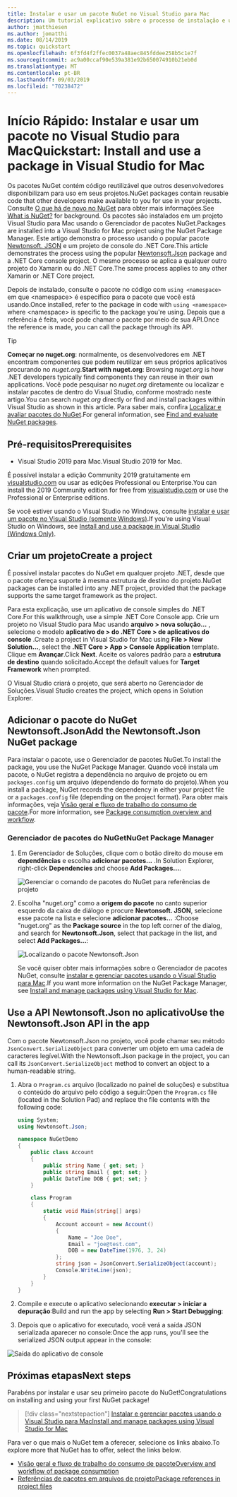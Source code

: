 ```yaml
---
title: Instalar e usar um pacote NuGet no Visual Studio para Mac
description: Um tutorial explicativo sobre o processo de instalação e uso de um pacote NuGet em um projeto Visual Studio para Mac.
author: jmatthiesen
ms.author: jomatthi
ms.date: 08/14/2019
ms.topic: quickstart
ms.openlocfilehash: 6f3fd4f2ffec0037a48aec845fddee258b5c1e7f
ms.sourcegitcommit: ac9a00ccaf90e539a381e92b650074910b21eb0d
ms.translationtype: MT
ms.contentlocale: pt-BR
ms.lasthandoff: 09/03/2019
ms.locfileid: "70238472"
---
```

# <a name="quickstart-install-and-use-a-package-in-visual-studio-for-mac"></a><span data-ttu-id="672d9-103">Início Rápido: Instalar e usar um pacote no Visual Studio para Mac</span><span class="sxs-lookup"><span data-stu-id="672d9-103">Quickstart: Install and use a package in Visual Studio for Mac</span></span>

<span data-ttu-id="672d9-104">Os pacotes NuGet contém código reutilizável que outros desenvolvedores disponibilizam para uso em seus projetos.</span><span class="sxs-lookup"><span data-stu-id="672d9-104">NuGet packages contain reusable code that other developers make available to you for use in your projects.</span></span> <span data-ttu-id="672d9-105">Consulte [O que há de novo no NuGet](../What-is-NuGet.md) para obter mais informações.</span><span class="sxs-lookup"><span data-stu-id="672d9-105">See [What is NuGet?](../What-is-NuGet.md) for background.</span></span> <span data-ttu-id="672d9-106">Os pacotes são instalados em um projeto Visual Studio para Mac usando o Gerenciador de pacotes NuGet.</span><span class="sxs-lookup"><span data-stu-id="672d9-106">Packages are installed into a Visual Studio for Mac project using the NuGet Package Manager.</span></span> <span data-ttu-id="672d9-107">Este artigo demonstra o processo usando o popular pacote [Newtonsoft. JSON](https://www.nuget.org/packages/Newtonsoft.Json/) e um projeto de console do .NET Core.</span><span class="sxs-lookup"><span data-stu-id="672d9-107">This article demonstrates the process using the popular [Newtonsoft.Json](https://www.nuget.org/packages/Newtonsoft.Json/) package and a .NET Core console project.</span></span> <span data-ttu-id="672d9-108">O mesmo processo se aplica a qualquer outro projeto do Xamarin ou do .NET Core.</span><span class="sxs-lookup"><span data-stu-id="672d9-108">The same process applies to any other Xamarin or .NET Core project.</span></span>

<span data-ttu-id="672d9-109">Depois de instalado, consulte o pacote no código com `using <namespace>` em que \<namespace\> é específico para o pacote que você está usando.</span><span class="sxs-lookup"><span data-stu-id="672d9-109">Once installed, refer to the package in code with `using <namespace>` where \<namespace\> is specific to the package you're using.</span></span> <span data-ttu-id="672d9-110">Depois que a referência é feita, você pode chamar o pacote por meio de sua API.</span><span class="sxs-lookup"><span data-stu-id="672d9-110">Once the reference is made, you can call the package through its API.</span></span>

> [!Tip]
> <span data-ttu-id="672d9-111">**Começar no nuget.org**: normalmente, os desenvolvedores em .NET encontram componentes que podem reutilizar em seus próprios aplicativos procurando no *nuget.org*.</span><span class="sxs-lookup"><span data-stu-id="672d9-111">**Start with nuget.org**: Browsing *nuget.org* is how .NET developers typically find components they can reuse in their own applications.</span></span> <span data-ttu-id="672d9-112">Você pode pesquisar no *nuget.org* diretamente ou localizar e instalar pacotes de dentro do Visual Studio, conforme mostrado neste artigo.</span><span class="sxs-lookup"><span data-stu-id="672d9-112">You can search *nuget.org* directly or find and install packages within Visual Studio as shown in this article.</span></span> <span data-ttu-id="672d9-113">Para saber mais, confira [Localizar e avaliar pacotes do NuGet](../consume-packages/finding-and-choosing-packages.md).</span><span class="sxs-lookup"><span data-stu-id="672d9-113">For general information, see [Find and evaluate NuGet packages](../consume-packages/finding-and-choosing-packages.md).</span></span>

## <a name="prerequisites"></a><span data-ttu-id="672d9-114">Pré-requisitos</span><span class="sxs-lookup"><span data-stu-id="672d9-114">Prerequisites</span></span>

- <span data-ttu-id="672d9-115">Visual Studio 2019 para Mac.</span><span class="sxs-lookup"><span data-stu-id="672d9-115">Visual Studio 2019 for Mac.</span></span>

<span data-ttu-id="672d9-116">É possível instalar a edição Community 2019 gratuitamente em [visualstudio.com](https://www.visualstudio.com/) ou usar as edições Professional ou Enterprise.</span><span class="sxs-lookup"><span data-stu-id="672d9-116">You can install the 2019 Community edition for free from [visualstudio.com](https://www.visualstudio.com/) or use the Professional or Enterprise editions.</span></span>

<span data-ttu-id="672d9-117">Se você estiver usando o Visual Studio no Windows, consulte [instalar e usar um pacote no Visual Studio (somente Windows)](install-and-use-a-package-in-visual-studio.md).</span><span class="sxs-lookup"><span data-stu-id="672d9-117">If you're using Visual Studio on Windows, see [Install and use a package in Visual Studio (Windows Only)](install-and-use-a-package-in-visual-studio.md).</span></span>

## <a name="create-a-project"></a><span data-ttu-id="672d9-118">Criar um projeto</span><span class="sxs-lookup"><span data-stu-id="672d9-118">Create a project</span></span>

<span data-ttu-id="672d9-119">É possível instalar pacotes do NuGet em qualquer projeto .NET, desde que o pacote ofereça suporte à mesma estrutura de destino do projeto.</span><span class="sxs-lookup"><span data-stu-id="672d9-119">NuGet packages can be installed into any .NET project, provided that the package supports the same target framework as the project.</span></span>

<span data-ttu-id="672d9-120">Para esta explicação, use um aplicativo de console simples do .NET Core.</span><span class="sxs-lookup"><span data-stu-id="672d9-120">For this walkthrough, use a simple .NET Core Console app.</span></span> <span data-ttu-id="672d9-121">Crie um projeto no Visual Studio para Mac usando **arquivo > nova solução...** , selecione o modelo **aplicativo de > do .NET Core > de aplicativos do console** .</span><span class="sxs-lookup"><span data-stu-id="672d9-121">Create a project in Visual Studio for Mac using **File > New Solution...**, select the **.NET Core > App > Console Application** template.</span></span> <span data-ttu-id="672d9-122">Clique em **Avançar**.</span><span class="sxs-lookup"><span data-stu-id="672d9-122">Click **Next**.</span></span> <span data-ttu-id="672d9-123">Aceite os valores padrão para a **estrutura de destino** quando solicitado.</span><span class="sxs-lookup"><span data-stu-id="672d9-123">Accept the default values for **Target Framework** when prompted.</span></span>

<span data-ttu-id="672d9-124">O Visual Studio criará o projeto, que será aberto no Gerenciador de Soluções.</span><span class="sxs-lookup"><span data-stu-id="672d9-124">Visual Studio creates the project, which opens in Solution Explorer.</span></span>

## <a name="add-the-newtonsoftjson-nuget-package"></a><span data-ttu-id="672d9-125">Adicionar o pacote do NuGet Newtonsoft.Json</span><span class="sxs-lookup"><span data-stu-id="672d9-125">Add the Newtonsoft.Json NuGet package</span></span>

<span data-ttu-id="672d9-126">Para instalar o pacote, use o Gerenciador de pacotes NuGet.</span><span class="sxs-lookup"><span data-stu-id="672d9-126">To install the package, you use the NuGet Package Manager.</span></span> <span data-ttu-id="672d9-127">Quando você instala um pacote, o NuGet registra a dependência no arquivo de projeto ou em `packages.config` um arquivo (dependendo do formato do projeto).</span><span class="sxs-lookup"><span data-stu-id="672d9-127">When you install a package, NuGet records the dependency in  either your project file or a `packages.config` file (depending on the project format).</span></span> <span data-ttu-id="672d9-128">Para obter mais informações, veja [Visão geral e fluxo de trabalho do consumo de pacote](../consume-packages/Overview-and-Workflow.md).</span><span class="sxs-lookup"><span data-stu-id="672d9-128">For more information, see [Package consumption overview and workflow](../consume-packages/Overview-and-Workflow.md).</span></span>

### <a name="nuget-package-manager"></a><span data-ttu-id="672d9-129">Gerenciador de pacotes do NuGet</span><span class="sxs-lookup"><span data-stu-id="672d9-129">NuGet Package Manager</span></span>

1. <span data-ttu-id="672d9-130">Em Gerenciador de Soluções, clique com o botão direito do mouse em **dependências** e escolha **adicionar pacotes...** .</span><span class="sxs-lookup"><span data-stu-id="672d9-130">In Solution Explorer, right-click **Dependencies** and choose **Add Packages...**.</span></span>

    ![Gerenciar o comando de pacotes do NuGet para referências de projeto](media/QS_Use_Mac-02-ManageNuGetPackages.png)

1. <span data-ttu-id="672d9-132">Escolha "nuget.org" como a **origem do pacote** no canto superior esquerdo da caixa de diálogo e procure **Newtonsoft. JSON**, selecione esse pacote na lista e selecione **adicionar pacotes...** :</span><span class="sxs-lookup"><span data-stu-id="672d9-132">Choose "nuget.org" as the **Package source** in the top left corner of the dialog, and search for **Newtonsoft.Json**, select that package in the list, and select **Add Packages...**:</span></span>

    ![Localizando o pacote Newtonsoft.Json](media/QS_Use_Mac-03-NewtonsoftJson.png)

    <span data-ttu-id="672d9-134">Se você quiser obter mais informações sobre o Gerenciador de pacotes NuGet, consulte [instalar e gerenciar pacotes usando o Visual Studio para Mac](../consume-packages/install-use-packages-visual-studio.md).</span><span class="sxs-lookup"><span data-stu-id="672d9-134">If you want more information on the NuGet Package Manager, see [Install and manage packages using Visual Studio for Mac](../consume-packages/install-use-packages-visual-studio.md).</span></span>

## <a name="use-the-newtonsoftjson-api-in-the-app"></a><span data-ttu-id="672d9-135">Use a API Newtonsoft.Json no aplicativo</span><span class="sxs-lookup"><span data-stu-id="672d9-135">Use the Newtonsoft.Json API in the app</span></span>

<span data-ttu-id="672d9-136">Com o pacote Newtonsoft.Json no projeto, você pode chamar seu método `JsonConvert.SerializeObject` para converter um objeto em uma cadeia de caracteres legível.</span><span class="sxs-lookup"><span data-stu-id="672d9-136">With the Newtonsoft.Json package in the project, you can call its `JsonConvert.SerializeObject` method to convert an object to a human-readable string.</span></span>

1. <span data-ttu-id="672d9-137">Abra o `Program.cs` arquivo (localizado no painel de soluções) e substitua o conteúdo do arquivo pelo código a seguir:</span><span class="sxs-lookup"><span data-stu-id="672d9-137">Open the `Program.cs` file (located in the Solution Pad) and replace the file contents with the following code:</span></span>

    ```cs
    using System;
    using Newtonsoft.Json;

    namespace NuGetDemo
    {
        public class Account
        {
            public string Name { get; set; }
            public string Email { get; set; }
            public DateTime DOB { get; set; }
        }
    
        class Program
        {
            static void Main(string[] args)
            {
                Account account = new Account()
                {
                    Name = "Joe Doe",
                    Email = "joe@test.com",
                    DOB = new DateTime(1976, 3, 24)
                };
                string json = JsonConvert.SerializeObject(account);
                Console.WriteLine(json);
            }
        }
    }
    ```

1. <span data-ttu-id="672d9-138">Compile e execute o aplicativo selecionando **executar > iniciar a depuração**:</span><span class="sxs-lookup"><span data-stu-id="672d9-138">Build and run the app by selecting **Run > Start Debugging**:</span></span>

1. <span data-ttu-id="672d9-139">Depois que o aplicativo for executado, você verá a saída JSON serializada aparecer no console:</span><span class="sxs-lookup"><span data-stu-id="672d9-139">Once the app runs, you'll see the serialized JSON output appear in the console:</span></span>

  ![Saída do aplicativo de console](media/QS_Use_Mac-06-AppStart.png)

## <a name="next-steps"></a><span data-ttu-id="672d9-141">Próximas etapas</span><span class="sxs-lookup"><span data-stu-id="672d9-141">Next steps</span></span>
<span data-ttu-id="672d9-142">Parabéns por instalar e usar seu primeiro pacote do NuGet!</span><span class="sxs-lookup"><span data-stu-id="672d9-142">Congratulations on installing and using your first NuGet package!</span></span>

> [!div class="nextstepaction"]
> [<span data-ttu-id="672d9-143">Instalar e gerenciar pacotes usando o Visual Studio para Mac</span><span class="sxs-lookup"><span data-stu-id="672d9-143">Install and manage packages using Visual Studio for Mac</span></span>](/visualstudio/mac/nuget-walkthrough?toc=/nuget/toc.json)

<span data-ttu-id="672d9-144">Para ver o que mais o NuGet tem a oferecer, selecione os links abaixo.</span><span class="sxs-lookup"><span data-stu-id="672d9-144">To explore more that NuGet has to offer, select the links below.</span></span>

- [<span data-ttu-id="672d9-145">Visão geral e fluxo de trabalho do consumo de pacote</span><span class="sxs-lookup"><span data-stu-id="672d9-145">Overview and workflow of package consumption</span></span>](../consume-packages/overview-and-workflow.md)
- [<span data-ttu-id="672d9-146">Referências de pacotes em arquivos de projeto</span><span class="sxs-lookup"><span data-stu-id="672d9-146">Package references in project files</span></span>](../consume-packages/package-references-in-project-files.md)
